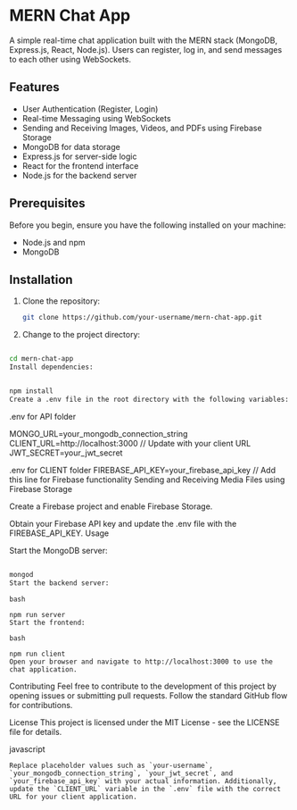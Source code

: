 # MERN Chat App

A simple real-time chat application built with the MERN stack (MongoDB, Express.js, React, Node.js). Users can register, log in, and send messages to each other using WebSockets.

## Features

- User Authentication (Register, Login)
- Real-time Messaging using WebSockets
- Sending and Receiving Images, Videos, and PDFs using Firebase Storage
- MongoDB for data storage
- Express.js for server-side logic
- React for the frontend interface
- Node.js for the backend server

## Prerequisites

Before you begin, ensure you have the following installed on your machine:

- Node.js and npm
- MongoDB

## Installation

1. Clone the repository:

   ```bash
   git clone https://github.com/your-username/mern-chat-app.git
   ```

2. Change to the project directory:

```bash

cd mern-chat-app
Install dependencies:
```

```bash

npm install
Create a .env file in the root directory with the following variables:
```

.env for API folder

MONGO_URL=your_mongodb_connection_string
CLIENT_URL=http://localhost:3000  // Update with your client URL
JWT_SECRET=your_jwt_secret

.env for CLIENT folder
FIREBASE_API_KEY=your_firebase_api_key  // Add this line for Firebase functionality
Sending and Receiving Media Files using Firebase Storage

Create a Firebase project and enable Firebase Storage.

Obtain your Firebase API key and update the .env file with the FIREBASE_API_KEY.
Usage

Start the MongoDB server:

```bash

mongod
Start the backend server:
```
```
bash

npm run server
Start the frontend:
```
```
bash

npm run client
Open your browser and navigate to http://localhost:3000 to use the chat application.
```

Contributing
Feel free to contribute to the development of this project by opening issues or submitting pull requests. Follow the standard GitHub flow for contributions.

License
This project is licensed under the MIT License - see the LICENSE file for details.

javascript

```
Replace placeholder values such as `your-username`, `your_mongodb_connection_string`, `your_jwt_secret`, and `your_firebase_api_key` with your actual information. Additionally, update the `CLIENT_URL` variable in the `.env` file with the correct URL for your client application.
```






